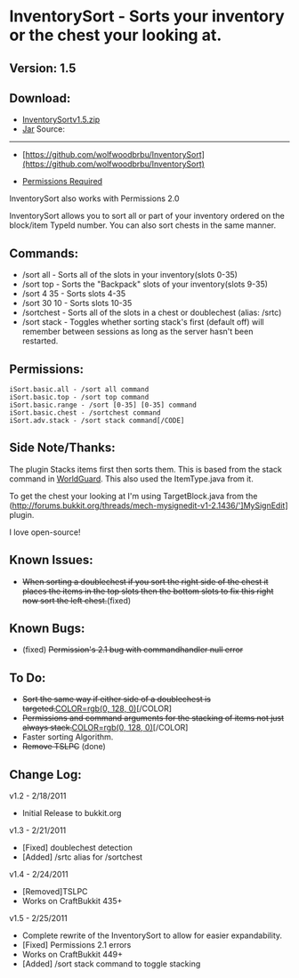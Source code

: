 InventorySort - Sorts your inventory or the chest your looking at.
=============
Version: 1.5
-------
Download:
--------
- [InventorySortv1.5.zip](http://dl.dropbox.com/u/4299882/Minecraft/InventorySort/1.5/InventorySort1.5.zip)
- [Jar](http://dl.dropbox.com/u/4299882/Minecraft/InventorySort/1.5/InventorySort.jar)
Source:
------
- [https://github.com/wolfwoodbrbu/InventorySort](https://github.com/wolfwoodbrbu/InventorySort)

- [Permissions Required](http://forums.bukkit.org/threads/admn-info-permissions-v2-0-revolutionizing-the-group-system.1403/)

InventorySort also works with Permissions 2.0

InventorySort allows you to sort all or part of your inventory ordered on the block/item TypeId number. You can also sort chests in the same manner.

Commands:
--------

* /sort all - Sorts all of the slots in your inventory(slots 0-35)
* /sort top - Sorts the "Backpack" slots of your inventory(slots 9-35)
* /sort 4 35 - Sorts slots 4-35
* /sort 30 10 - Sorts slots 10-35
* /sortchest - Sorts all of the slots in a chest or doublechest (alias: /srtc)
* /sort stack - Toggles whether sorting stack's first (default off) will remember between sessions as long as the server hasn't been restarted.

Permissions:
-----------

    iSort.basic.all - /sort all command
    iSort.basic.top - /sort top command
    iSort.basic.range - /sort [0-35] [0-35] command
    iSort.basic.chest - /sortchest command
    iSort.adv.stack - /sort stack command[/CODE]

Side Note/Thanks:
----------------

The plugin Stacks items first then sorts them. This is based from the stack command in [WorldGuard](http://forums.bukkit.org/threads/sec-worldguard-v3-2-2-protect-areas-block-fire-info-about-4-x-available.790/). This also used the ItemType.java from it.

To get the chest your looking at I'm using TargetBlock.java from the (http://forums.bukkit.org/threads/mech-mysignedit-v1-2.1436/']MySignEdit] plugin.

I love open-source!

Known Issues:
------------

* <del>When sorting a doublechest if you sort the right side of the chest it places the items in the top slots then the bottom slots to fix this right now sort the left chest.</del>(fixed)

Known Bugs:
----------

* (fixed) <del>Permission's 2.1 bug with commandhandler null error</del>

To Do:
-----

* <del>Sort the same way if either side of a doublechest is targeted.</del>[COLOR=rgb(0, 128, 0)](done)[/COLOR]
* <del>Permissions and command arguments for the stacking of items not just always stack.</del>[COLOR=rgb(0, 128, 0)](done)[/COLOR]
* Faster sorting Algorithm.
* <del>Remove TSLPC</del> (done)

Change Log:
----------

v1.2 - 2/18/2011
+ Initial Release to bukkit.org

v1.3 - 2/21/2011
+ [Fixed] doublechest detection
+ [Added] /srtc alias for /sortchest

v1.4 - 2/24/2011
+ [Removed]TSLPC
+ Works on CraftBukkit 435+

v1.5 - 2/25/2011
+ Complete rewrite of the InventorySort to allow for easier expandability.
+ [Fixed] Permissions 2.1 errors
+ Works on CraftBukkit 449+
+ [Added] /sort stack command to toggle stacking